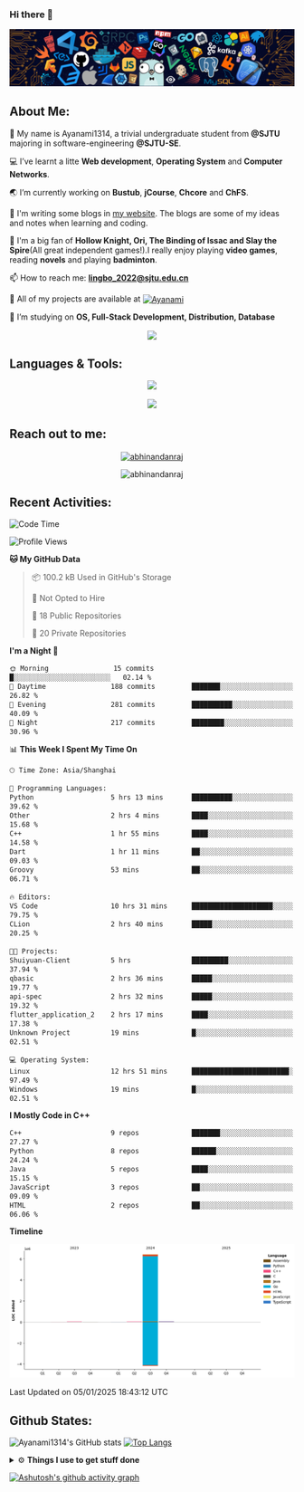 ### Hi there 👋

![image](https://github.com/Ayanami1314/Ayanami1314/blob/master/assets/Programming.png)

## **About Me:**

🔭 My name is Ayanami1314, a trivial undergraduate student from **@SJTU** majoring in software-engineering **@SJTU-SE**.

💻 I’ve learnt a litte **Web development**, **Operating System** and **Computer Networks**.

🌏 I’m currently working on **Bustub**, **jCourse**, **Chcore** and **ChFS**.

📒 I'm writing some blogs in <a href="https://ayanami1314.github.io/">my website</a>. The blogs are some of my ideas and notes when learning and coding.

📜 I'm a big fan of **Hollow Knight, Ori, The Binding of Issac and Slay the Spire**(All great independent games!).I really enjoy playing **video games**, reading **novels** and playing **badminton**.

📫 How to reach me: **lingbo_2022@sjtu.edu.cn**

💬 All of my projects are available at <a href="https://github.com/Ayanami1314" target="blank"><img align="center" src="https://raw.githubusercontent.com/rahuldkjain/github-profile-readme-generator/master/src/images/icons/Social/github.svg" alt="Ayanami" height="30" width="40" /></a>

🌱 I’m studying on **OS, Full-Stack Development, Distribution, Database**

<p align="center">
   <img align="center" src="https://github-readme-streak-stats.herokuapp.com/?user=Ayanami1314&theme=radical&hide_border=true"/>
</p>

## **Languages & Tools:**

<p align="center">
  <a href="https://skillicons.dev">
    <img src="https://skillicons.dev/icons?i=c,cpp,go,java,python,ts,react,spring" />
  </a>
</p>
<p align="center">
  <a href="https://skillicons.dev">
    <img src="https://skillicons.dev/icons?i=linux,docker,vim,vscode,git,mongodb,mysql,postgresql,redis,rabbitmq,nginx" />
  </a>
</p>

## **Reach out to me:** ️

<p align="center">
<a href="https://Ayanami1314.github.io" target="_blank"><img align="center" src="https://img.shields.io/badge/Website-3b5998?style=flat-square&logo=google-chrome&logoColor=white" alt="abhinandanraj" /></a>
<p align="center"> <img src="https://komarev.com/ghpvc/?username=Ayanami1314&label=Visitors&color=0088cc&style=flat-square" alt="abhinandanraj" /> </p>

## **Recent Activities:**

<!--START_SECTION:waka-->
![Code Time](http://img.shields.io/badge/Code%20Time-1%2C310%20hrs%2012%20mins-blue)

![Profile Views](http://img.shields.io/badge/Profile%20Views-1-blue)

**🐱 My GitHub Data** 

> 📦 100.2 kB Used in GitHub's Storage 
 > 
> 🚫 Not Opted to Hire
 > 
> 📜 18 Public Repositories 
 > 
> 🔑 20 Private Repositories 
 > 
**I'm a Night 🦉** 

```text
🌞 Morning                15 commits          █░░░░░░░░░░░░░░░░░░░░░░░░   02.14 % 
🌆 Daytime                188 commits         ███████░░░░░░░░░░░░░░░░░░   26.82 % 
🌃 Evening                281 commits         ██████████░░░░░░░░░░░░░░░   40.09 % 
🌙 Night                  217 commits         ████████░░░░░░░░░░░░░░░░░   30.96 % 
```


📊 **This Week I Spent My Time On** 

```text
🕑︎ Time Zone: Asia/Shanghai

💬 Programming Languages: 
Python                   5 hrs 13 mins       ██████████░░░░░░░░░░░░░░░   39.62 % 
Other                    2 hrs 4 mins        ████░░░░░░░░░░░░░░░░░░░░░   15.68 % 
C++                      1 hr 55 mins        ████░░░░░░░░░░░░░░░░░░░░░   14.58 % 
Dart                     1 hr 11 mins        ██░░░░░░░░░░░░░░░░░░░░░░░   09.03 % 
Groovy                   53 mins             ██░░░░░░░░░░░░░░░░░░░░░░░   06.71 % 

🔥 Editors: 
VS Code                  10 hrs 31 mins      ████████████████████░░░░░   79.75 % 
CLion                    2 hrs 40 mins       █████░░░░░░░░░░░░░░░░░░░░   20.25 % 

🐱‍💻 Projects: 
Shuiyuan-Client          5 hrs               █████████░░░░░░░░░░░░░░░░   37.94 % 
qbasic                   2 hrs 36 mins       █████░░░░░░░░░░░░░░░░░░░░   19.77 % 
api-spec                 2 hrs 32 mins       █████░░░░░░░░░░░░░░░░░░░░   19.32 % 
flutter_application_2    2 hrs 17 mins       ████░░░░░░░░░░░░░░░░░░░░░   17.38 % 
Unknown Project          19 mins             █░░░░░░░░░░░░░░░░░░░░░░░░   02.51 % 

💻 Operating System: 
Linux                    12 hrs 51 mins      ████████████████████████░   97.49 % 
Windows                  19 mins             █░░░░░░░░░░░░░░░░░░░░░░░░   02.51 % 
```

**I Mostly Code in C++** 

```text
C++                      9 repos             ███████░░░░░░░░░░░░░░░░░░   27.27 % 
Python                   8 repos             ██████░░░░░░░░░░░░░░░░░░░   24.24 % 
Java                     5 repos             ████░░░░░░░░░░░░░░░░░░░░░   15.15 % 
JavaScript               3 repos             ██░░░░░░░░░░░░░░░░░░░░░░░   09.09 % 
HTML                     2 repos             ██░░░░░░░░░░░░░░░░░░░░░░░   06.06 % 
```



**Timeline**

![Lines of Code chart](https://raw.githubusercontent.com/Ayanami1314/Ayanami1314/master/assets/bar_graph.png)


 Last Updated on 05/01/2025 18:43:12 UTC
<!--END_SECTION:waka-->

## **Github States:**

![Ayanami1314's GitHub stats](https://github-readme-stats.vercel.app/api?username=Ayanami1314&show_icons=true&bg_color=00000000)
[![Top Langs](https://github-readme-stats.vercel.app/api/top-langs/?username=Ayanami1314&layout=donut)](https://github.com/anuraghazra/github-readme-stats)

<details>
  <summary>⚙️ <b> Things I use to get stuff done</b></summary>
  	<ul>
  	   <li><b>OS:</b> Ubuntu 24.04 / Windows 11 / Fedora 40(wsl2) </li>
	     <li><b>Laptop:OMEN by HP Laptop</b> </li>
  	   <li><b>Browser: </b> Google Browser</li>
	     <li><b>Code Editor:</b> VSCode / IntelliJ / GoLand</li>
	     <li><b>To Stay Updated:</b> Nov 21th 2024</li>
	    <br />
	</ul>
</details>

[![Ashutosh's github activity graph](https://github-readme-activity-graph.vercel.app/graph?username=Ayanami1314&theme=react-dark)](https://github.com/ashutosh00710/github-readme-activity-graph)
